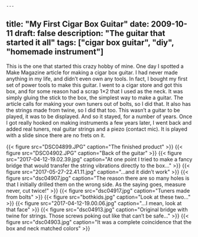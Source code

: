     ---
title: "My First Cigar Box Guitar"
date: 2009-10-11
draft: false
description: "The guitar that started it all"
tags: ["cigar box guitar", "diy", "homemade instrument"]
---
This is the one that started this crazy hobby of mine. One day I spotted a Make Magazine article for making a cigar box guitar. I had never made anything in my life, and didn’t even own any tools. In fact, I bought my first set of power tools to make this guitar. I went to a cigar store and got this box, and for some reason had a scrap 1×2 that I used as the neck. It was simply gluing the stick to the box, the simplest way to make a guitar. The article calls for making your own tuners out of bolts, so I did that. It also has the strings made from twine, so I did that too. This wasn’t a guitar to be played, it was to be displayed. And so it stayed, for a number of years. Once I got really hooked on making instruments a few years later, I went back and added real tuners, real guitar strings and a piezo (contact mic). It is played with a slide since there are no frets on it.

{{< figure src="DSC04899.JPG" caption="The finished product" >}}
{{< figure src="DSC04902.JPG" caption="Back of the guitar" >}}
{{< figure src="2017-04-12-19.02.39.jpg" caption="At one point I tried to make a fancy bridge that would transfer the string vibrations directly to the box…" >}}
{{< figure src="2017-05-27-22.41.11.jpg" caption="…and it didn’t work" >}}
{{< figure src="dsc04907.jpg" caption="The reason there are so many holes is that I initially drilled them on the wrong side. As the saying goes, measure never, cut twice!" >}}
{{< figure src="dsc04917.jpg" caption="Tuners made from bolts" >}}
{{< figure src="bothkids.jpg" caption="Look at these two…" >}}
{{< figure src="2017-04-12-19.00.06.jpg" caption="…I mean, look at that face" >}}
{{< figure src="dsc04913.jpg" caption="Original bridge with twine for strings. Those screws poking out like that can’t be safe…" >}}
{{< figure src="dsc04903.jpg" caption="It was a complete coincidence that the box and neck matched colors" >}}
